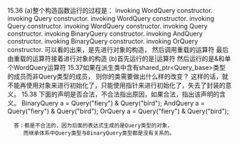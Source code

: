 15.36 
    (a)整个构造函数运行的过程是：
        invoking WordQuery constructor.
        invoking Query constructor.
        invoking WordQuery constructor.
        invoking Query constructor.
        invoking WordQuery constructor.
        invoking Query constructor.
        invoking BinaryQuery constructor.
        invoking AndQuery constructor.
        invoking BinaryQuery constructor.
        invoking OrQuery constructor.
       可以看的出来，是先进行对象的构造，
       然后调用重载的运算符
       最后由重载的运算符接着进行对象的构造
    (b)首先运行的是|运算符
       然后运行的是&和单个WordQuery运算符
 15.37如果在派生类中含有shared_ptr<Query_base>类型的成员而非Query类型的成员，
      则你的类需要做出什么样的改变？
      这样的话，就不能再使用对象来进行初始化了，只能使用指针来进行初始化了，失去了封装的意义。
 15.38 下面的声明是否合法，不合法指出原因，如果合法，指出该声明的含义。
      BinaryQuery a = Query("fiery") & Query("bird");
      AndQuery a = Query("fiery") & Query("bird");
      OrQuery a = Query("fiery") & Query("bird");
      
      答：都是不合法的，因为后面的表达式生成的是Query类型的对象，
         而继承体系中Query类型与BinaryQuery类型都是没有关系的。